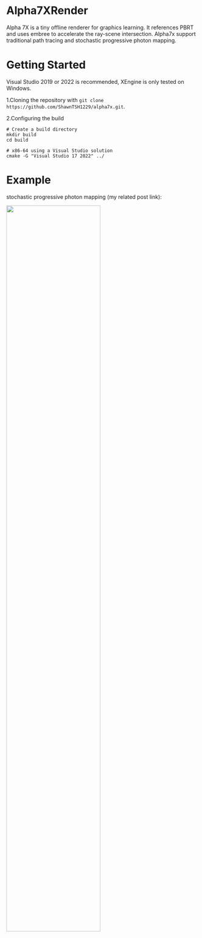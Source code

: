 # Alpha7XRender

Alpha 7X is a tiny offline renderer for graphics learning. It references PBRT and uses embree to accelerate the ray-scene intersection. Alpha7x support traditional path tracing and stochastic progressive photon mapping.

# Getting Started

Visual Studio 2019 or 2022 is recommended, XEngine is only tested on Windows.

1.Cloning the repository with `git clone https://github.com/ShawnTSH1229/alpha7x.git`.

2.Configuring the build

```shell
# Create a build directory
mkdir build
cd build

# x86-64 using a Visual Studio solution
cmake -G "Visual Studio 17 2022" ../
```
# Example

stochastic progressive photon mapping (my related post link):

<p align="left">
    <img src="/resource/cresult.png" width="70%" height="70%">
</p>